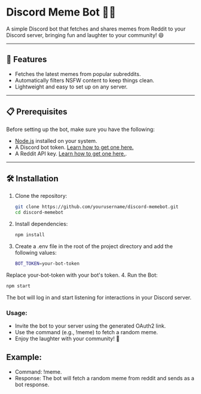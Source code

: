 # Discord Meme Bot 🤖🎉

A simple Discord bot that fetches and shares memes from Reddit to your Discord server, bringing fun and laughter to your community! 😄

---

## 🚀 Features

- Fetches the latest memes from popular subreddits.
- Automatically filters NSFW content to keep things clean.
- Lightweight and easy to set up on any server.

---

## 📋 Prerequisites

Before setting up the bot, make sure you have the following:

- [Node.js](https://nodejs.org/) installed on your system.
- A Discord bot token. [Learn how to get one here.](https://discordjs.guide/preparations/setting-up-a-bot-application.html)
- A Reddit API key. [Learn how to get one here.](https://www.reddit.com/prefs/apps).

---

## 🛠️ Installation

1. Clone the repository:
   ```bash
   git clone https://github.com/yourusername/discord-memebot.git
   cd discord-memebot
2. Install dependencies:
    ```bash
    npm install
3. Create a .env file in the root of the project directory and add the following values:
   ```bash
   BOT_TOKEN=your-bot-token
  Replace your-bot-token with your bot's token.
 4. Run the Bot:
 ```bash
npm start
```
  The bot will log in and start listening for interactions in your Discord server.
  
 ### Usage:
  - Invite the bot to your server using the generated OAuth2 link.
  - Use the command (e.g., !meme) to fetch a random meme.
  - Enjoy the laughter with your community! 🎉

  ## Example:
   - Command: !meme.
   - Response: The bot will fetch a random meme from reddit and sends as a bot response.


